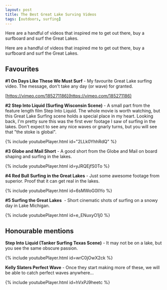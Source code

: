 ```yaml
---
layout: post
title: The Best Great Lake Surving Videos
tags: [outdoors, surfing]
---
```


Here are a handful of videos that inspired me to get out there, buy a surfboard and surf the Great Lakes.

Here are a handful of videos that inspired me to get out there, buy a surfboard and surf the Great Lakes.

## Favourites

**#1 On Days Like These We Must Surf** - My favourite Great Lake surfing video. The message, don't take any day (or wave) for granted.

[https://vimeo.com/185271186](https://vimeo.com/185271186)

**#2 Step Into Liquid (Surfing Wisconsin Scene)** - A small part from the feature length film Step Into Liquid. The whole movie is worth watching, but this Great Lake Surfing scene holds a special place in my heart. Looking back, I'm pretty sure this was the first ever footage I saw of surfing in the lakes. Don't expect to see any nice waves or gnarly turns, but you will see that "the stoke is global".

{% include youtubePlayer.html id="2LLk0YhhRdQ" %}

**#3 Globe and Mail Short** - A good short from the Globe and Mail on board shaping and surfing in the lakes.

{% include youtubePlayer.html id=yJRQEjfS0To %}

**#4 Red Bull Surfing in the Great Lakes** - Just some awesome footage from superior. Proof that it can get real in the lakes.

{% include youtubePlayer.html id=6sMWoG0llYo %}

**#5 Surfing the Great Lakes**  - Short cinematic shots of surfing on a snowy day in Lake Michigan.

{% include youtubePlayer.html id=e_ENuxyO1j0 %}

## Honourable mentions

**Step Into Liquid (Tanker Surfing Texas Scene)** - It may not be on a lake, but you see the same obscure passion.

{% include youtubePlayer.html id=wrC0jOwX2ck %}

**Kelly Slaters Perfect Wave** - Once they start making more of these, we will be able to catch perfect waves anywhere...

{% include youtubePlayer.html id=hVxPJ9heetc %}